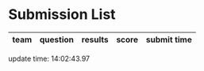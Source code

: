 # Submission List
team    | question  | results  | score | submit time
------|-----:|-----:| ----:|-----


update time: 14:02:43.97 
